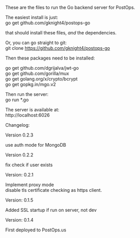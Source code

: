 These are the files to run the Go backend server for PostOps.

The easiest install is just:\
go get github.com/gknight4/postops-go

that should install these files, *and* the dependencies.

Or, you can go straight to git:\
git clone https://github.com/gknight4/postops-go

Then these packages need to be installed:

go get github.com/dgrijalva/jwt-go\
go get github.com/gorilla/mux\
go get golang.org/x/crypto/bcrypt\
go get gopkg.in/mgo.v2

Then run the server:\
go run *.go

The server is available at:\
http://localhost:6026

Changelog:

Version 0.2.3

use auth mode for MongoDB

Version 0.2.2

fix check if user exists

Version: 0.2.1

Implement proxy mode\
disable tls certificate checking as https client.


Version: 0.1.5

Added SSL startup if run on server, not dev

Version: 0.1.4

First deployed to PostOps.us